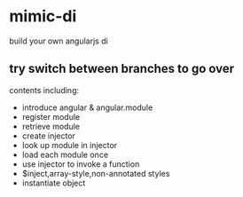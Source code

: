 mimic-di
========

build your own angularjs di

## try switch between branches to go over
contents including:
- introduce angular & angular.module
- register module
- retrieve module
- create injector
- look up module in injector
- load each module once
- use injector to invoke a function
- $inject,array-style,non-annotated styles
- instantiate object
